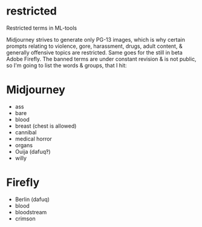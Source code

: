 # restricted
Restricted terms in ML-tools

Midjourney strives to generate only PG-13 images, which is why certain prompts relating to violence, gore, harassment, drugs, adult content, & generally offensive topics are restricted. Same goes for the still in beta Adobe Firefly.
The banned terms are under constant revision & is not public, so I'm going to list the words & groups, that I hit:

# Midjourney
- ass
- bare 
- blood 
- breast (chest is allowed)
- cannibal
- medical horror
- organs 
- Ouija (dafuq‽)
- willy


# Firefly
- Berlin (dafuq) 
- blood
- bloodstream 
- crimson
